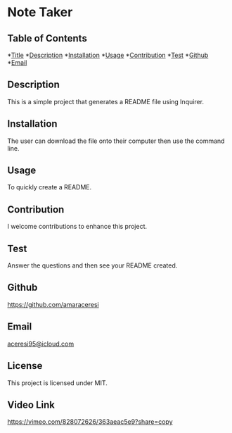 # Note Taker

  ## Table of Contents
  *[Title](#title)
  *[Description](#description)
  *[Installation](#installation)
  *[Usage](#usage)
  *[Contribution](#contribution)
  *[Test](#test)
  *[Github](#userName)
  *[Email](#emailAddress)

  ## Description
  This is a simple project that generates a README file using Inquirer.

  ## Installation
  The user can download the file onto their computer then use the command line. 

  ## Usage
  To quickly create a README.

  ## Contribution
  I welcome contributions to enhance this project.

  ## Test
  Answer the questions and then see your README created.

  ## Github
  https://github.com/amaraceresi

  ## Email
  aceresi95@icloud.com

  ## License 
  This project is licensed under MIT.

  ## Video Link 
  https://vimeo.com/828072626/363aeac5e9?share=copy
